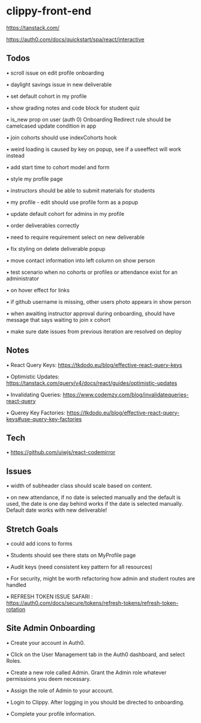 # clippy-front-end

https://tanstack.com/

https://auth0.com/docs/quickstart/spa/react/interactive


## Todos

• scroll issue on edit profile onboarding

• daylight savings issue in new deliverable

• set default cohort in my profile

<!-- • Attendance form takenBy: profile.name, // <== -->

<!-- • names don't show up on attendance studentStatusrow -->

• show grading notes and code block for student quiz

<!-- • remove from cohort button issue - could just use change role -->

<!-- • give the onboarding container main a min height -->

<!-- • preferred first name -->



• is_new prop on user (auth 0) Onboarding Redirect rule should be camelcased
  update condition in app

• join cohorts should use indexCohorts hook

• weird loading is caused by key on popup, see if a useeffect will work instead

• add start time to cohort model and form

• style my profile page

• instructors should be able to submit materials for students

• my profile - edit should use profile form as a popup

• update default cohort for admins in my profile

• order deliverables correctly

• need to require requirement select on new deliverable

• fix styling on delete deliverable popup

• move contact information into left column on show person

• test scenario when no cohorts or profiles or attendance exist for an administrator

• on hover effect for links

• if github username is missing, other users photo appears in show person

• when awaiting instructor approval during onboarding, should have message that says waiting to join x cohort

• make sure date issues from previous iteration are resolved on deploy

## Notes

• React Query Keys: https://tkdodo.eu/blog/effective-react-query-keys

• Optimistic Updates: https://tanstack.com/query/v4/docs/react/guides/optimistic-updates

• Invalidating Queries: https://www.codemzy.com/blog/invalidatequeries-react-query

• Querey Key Factories: https://tkdodo.eu/blog/effective-react-query-keys#use-query-key-factories


## Tech

• https://github.com/uiwjs/react-codemirror


## Issues

• width of subheader class should scale based on content.

• on new attendance, if no date is selected manually and the default is used, the date is one day behind
  works if the date is selected manually.
  Default date works with new deliverable!


## Stretch Goals

• could add icons to forms

• Students should see there stats on MyProfile page

• Audit keys (need consistent key pattern for all resources)

• For security, might be worth refactoring how admin and student routes are handled

• REFRESH TOKEN ISSUE SAFARI : https://auth0.com/docs/secure/tokens/refresh-tokens/refresh-token-rotation


## Site Admin Onboarding

• Create your account in Auth0.

• Click on the User Management tab in the Auth0 dashboard, and select Roles.

• Create a new role called Admin. Grant the Admin role whatever permissions you deem necessary.

• Assign the role of Admin to your account.

• Login to Clippy. After logging in you should be directed to onboarding. 

• Complete your profile information.


